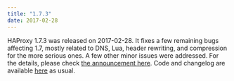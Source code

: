 ```yaml
---
title: "1.7.3"
date: 2017-02-28
---
```


HAProxy 1.7.3 was released on 2017-02-28. It fixes a few remaining bugs affecting 1.7, mostly related to DNS, Lua, header rewriting, and compression for the more serious ones. A few other minor issues were addressed. For the details, please check [the announcement here](https://www.mail-archive.com/haproxy@formilux.org/msg25066.html). Code and changelog are available [here](/download/1.7/src/) as usual.
